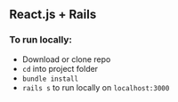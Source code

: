 ## React.js + Rails

### To run locally: 
- Download or clone repo
- `cd` into project folder
- `bundle install`
- `rails s` to run locally on `localhost:3000`
